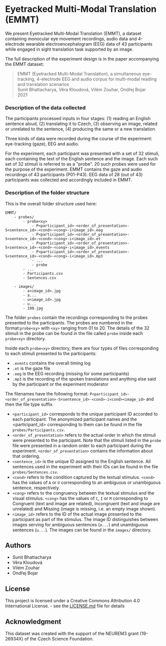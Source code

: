 # Eyetracked Multi-Modal Translation (EMMT)

We present Eyetracked Multi-Modal Translation (EMMT), a dataset containing monocular eye movement recordings, audio data and 4-electrode wearable electroencephalogram (EEG) data of 43 participants while engaged in sight translation task supported by an image.

The full description of the experiment design is in the paper accompanying the EMMT dataset:

>  EMMT (Eyetracked Multi-Modal Translation), a simultaneous eye-tracking, 4-electrode EEG and audio corpus for multi-modal reading and translation scenarios<br>
>  Sunit Bhattacharya, Věra Kloudová, Vilém Zouhar, Ondřej Bojar<br>
>  2021


### Description of the data collected

The participants processed inputs in four stages: (1) reading an English sentence aloud, (2) translating it to Czech, (3) observing an image, related or unrelated to the sentence, (4) producing the same or a new translation.

Three kinds of data were recorded during the course of the experiment: eye-tracking (gaze), EEG and audio.

For the experiment, each participant was presented with a set of 32 stimuli, each containing the text of the English sentence and the image. Each such set of 32 stimuli is referred to as a "probe". 20 such probes were used for the purpose of the experiment. EMMT contains the gaze and audio recordings of 43 participants (P01-P43). EEG data of 28 (out of 43) participants was collected and accordingly included in EMMT. 

### Description of the folder structure

This is the overall folder structure used here: 

```
EMMT/
    - probes/
        - probe<xy>
            - P<participant_id>-<order_of_presentation>-S<sentence_id>-<cond>-<cong>-i<image_id>.eeg
            - P<participant_id>-<order_of_presentation>-S<sentence_id>-<cond>-<cong>-i<image_id>.et
            - P<participant_id>-<order_of_presentation>-S<sentence_id>-<cond>-<cong>-i<image_id>.events
            - P<participant_id>-<order_of_presentation>-S<sentence_id>-<cond>-<cong>-i<image_id>.mp3
            - ...
            - probe
        - ...
        - Participants.csv
        - Sentences.csv

    - images/
        - a<image_id>.jpg
        - a...   
        - u<image_id>.jpg
        - u...
        - 100.jpg

```

The folder ``probes`` contain the recordings corresponding to the probes presented to the participants. The probes are numbered in the format:``probe<xy>`` with ``<xy>`` ranging from 01 to 20. 
The details of the 32 stimuli in the probe can be found in the file called ``probe`` inside each ``probe<xy>`` directory.

Inside each ``probe<xy>`` directory, there are four types of files corresponding to each stimuli presented to the participants:

- ``.events`` contains the overall timing log
- ``.et`` is the gaze file
- ``.eeg`` is the EEG recording (missing for some participants)
- ``.mp3`` is the recording of the spoken translations and anything else said by the participant or the experiment moderator

The filenames have the following format:
``P<participant_id>-<order_of_presentation>-S<sentence_id>-<cond>-i<cond><image_id>`` and then the file type suffix.

- ``<participant_id>`` corresponds to the unique participant ID accorded to each participant. The anonymized participant names and the <participant_id> corresponding to them can be found in the file ``probes/Participants.csv``.
- ``<order_of_presentation>`` refers to the actual order in which the stimuli were presented to the participant. Note that the stimuli listed in the ``probe`` file were presented in a random order to each participant during the experiment. ``<order_of_presentation>`` contains the information about that ordering.
- ``<sentence_id>`` is the unique ID assigned to the English sentence. All sentences used in the experiment with their IDs can be found in the file ``probes/Sentences.csv``.
- ``<cond>`` refers to the condition captured by the textual stimulus. ``<cond>`` has the values of ``A`` or ``U`` corresponding to an ambiguous or unambiguous sentence, respectively. 
- ``<cong>`` refers to the congruency between the textual stimulus and the visual stimulus. ``<cong>`` has the values of ``C``, ``I`` or ``M`` corresponding to Congruent (text and image are related), Incongruent (text and image are unrelated) and Missing (image is missing, i.e. an empty image shown).
- ``<image_id>`` refers to the ID of the actual image presented to the participant as part of the stimulus. The image ID distinguishes between images serving for ambiguous sentences (``a...``) and unambiguous sentences (``u...``). The images can be found in the ``images/`` directory.



## Authors

* Sunit Bhattacharya
* Věra Kloudová 
* Vilém Zouhar
* Ondřej Bojar

## License

This project is licensed under a Creative Commons Attribution 4.0 International License. - see the [LICENSE.md](LICENSE.md) file for details

## Acknowledgment

This dataset was created with the support of the NEUREM3 grant (19-26934X) of the Czech Science Foundation.
